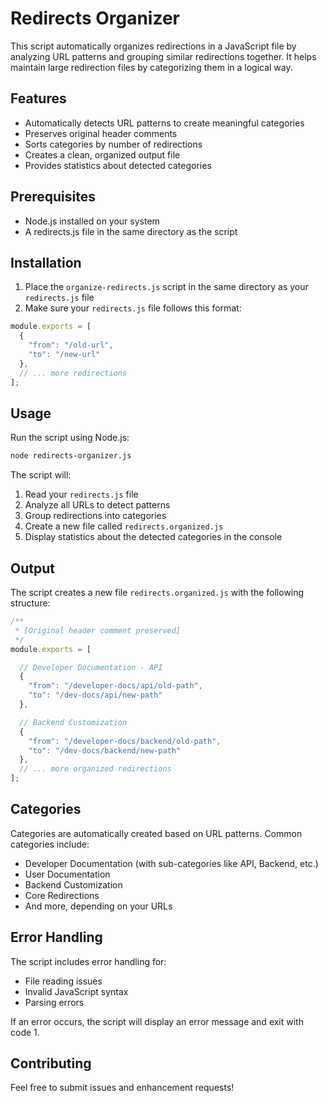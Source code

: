# Redirects Organizer

This script automatically organizes redirections in a JavaScript file by analyzing URL patterns and grouping similar redirections together. It helps maintain large redirection files by categorizing them in a logical way.

## Features

- Automatically detects URL patterns to create meaningful categories
- Preserves original header comments
- Sorts categories by number of redirections
- Creates a clean, organized output file
- Provides statistics about detected categories

## Prerequisites

- Node.js installed on your system
- A redirects.js file in the same directory as the script

## Installation

1. Place the `organize-redirects.js` script in the same directory as your `redirects.js` file
2. Make sure your `redirects.js` file follows this format:
```javascript
module.exports = [
  {
    "from": "/old-url",
    "to": "/new-url"
  },
  // ... more redirections
];
```

## Usage

Run the script using Node.js:

```bash
node redirects-organizer.js
```

The script will:
1. Read your `redirects.js` file
2. Analyze all URLs to detect patterns
3. Group redirections into categories
4. Create a new file called `redirects.organized.js`
5. Display statistics about the detected categories in the console

## Output

The script creates a new file `redirects.organized.js` with the following structure:

```javascript
/**
 * [Original header comment preserved]
 */
module.exports = [

  // Developer Documentation - API
  {
    "from": "/developer-docs/api/old-path",
    "to": "/dev-docs/api/new-path"
  },

  // Backend Customization
  {
    "from": "/developer-docs/backend/old-path",
    "to": "/dev-docs/backend/new-path"
  },
  // ... more organized redirections
];
```

## Categories

Categories are automatically created based on URL patterns. Common categories include:
- Developer Documentation (with sub-categories like API, Backend, etc.)
- User Documentation
- Backend Customization
- Core Redirections
- And more, depending on your URLs

## Error Handling

The script includes error handling for:
- File reading issues
- Invalid JavaScript syntax
- Parsing errors

If an error occurs, the script will display an error message and exit with code 1.

## Contributing

Feel free to submit issues and enhancement requests!
